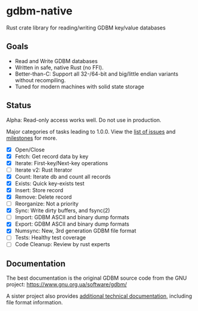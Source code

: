 
# gdbm-native

Rust crate library for reading/writing GDBM key/value databases

## Goals

* Read and Write GDBM databases
* Written in safe, native Rust (no FFI).
* Better-than-C:  Support all 32-/64-bit and big/little endian variants
  without recompiling.
* Tuned for modern machines with solid state storage

## Status

Alpha:  Read-only access works well.  Do not use in production.

Major categories of tasks leading to 1.0.0.  View the
[list of issues](https://github.com/jgarzik/gdbm-rs/issues) and
[milestones](https://github.com/jgarzik/gdbm-rs/milestones) for more.

- [x] Open/Close
- [x] Fetch: Get record data by key
- [x] Iterate: First-key/Next-key operations
- [ ] Iterate v2: Rust Iterator
- [x] Count: Iterate db and count all records
- [x] Exists: Quick key-exists test
- [x] Insert: Store record
- [x] Remove: Delete record
- [ ] Reorganize: Not a priority
- [x] Sync: Write dirty buffers, and fsync(2)
- [ ] Import:  GDBM ASCII and binary dump formats
- [x] Export:  GDBM ASCII and binary dump formats
- [x] Numsync: New, 3rd generation GDBM file format
- [ ] Tests:  Healthy test coverage
- [ ] Code Cleanup:  Review by rust experts

## Documentation

The best documentation is the original GDBM source code from the GNU
project: https://www.gnu.org.ua/software/gdbm/

A sister project also provides [additional technical
documentation](https://github.com/jgarzik/gdbm-docs), including file
format information.

